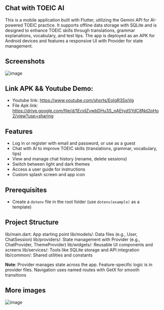 ## Chat with TOEIC AI

This is a mobile application built with Flutter, utilizing the Gemini API for AI-powered TOEIC practice. It supports offline data storage with SQLite and is designed to enhance TOEIC skills through translations, grammar explanations, vocabulary, and test tips. The app is deployed as an APK for Android devices and features a responsive UI with Provider for state management.
## Screenshots
![image](https://github.com/user-attachments/assets/5daf7d84-7229-4a9e-baf9-bc2119281e26)

## Link APK && Youtube Demo: 
-	Youtube link: https://www.youtube.com/shorts/EoIgR3SxiVg
-	File Apk link: https://drive.google.com/file/d/1EcidZvwbDHu3S_nAEtydSYdC8Nd2pHo2/view?usp=sharing

## Features
- Log in or register with email and password, or use as a guest
- Chat with AI to improve TOEIC skills (translations, grammar, vocabulary, tips)
- View and manage chat history (rename, delete sessions)
- Switch between light and dark themes
- Access a user guide for instructions
- Custom splash screen and app icon

## Prerequisites
- Create a `dotenv` file in the root folder (use `dotenv(example)` as a template)


## Project Structure
lib/main.dart: App starting point
lib/models/: Data files (e.g., User, ChatSession)
lib/providers/: State management with Provider (e.g., ChatProvider, ThemeProvider)
lib/widgets/: Reusable UI components and screens
lib/services/: Tools like SQLite storage and API integration
lib/common/: Shared utilities and constants

**Note**:
Provider manages state across the app. Feature-specific logic is in provider files.
Navigation uses named routes with GetX for smooth transitions


## More images 

![image](https://github.com/user-attachments/assets/3d818928-323b-4fa9-8853-abfeae4a1a45)







